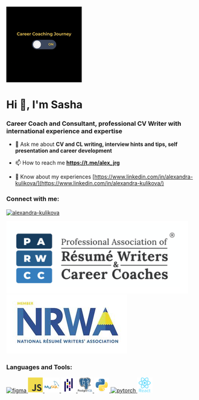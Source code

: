 ![](https://github.com/sashakulcc/pics/blob/main/200.gif)

<h1 align="left">Hi 👋, I'm Sasha</h1>

<h3 align="left">Career Coach and Consultant, professional CV Writer with international experience and expertise</h3>

- 💬 Ask me about **CV and CL writing, interview hints and tips, self presentation and career development**

- 📫 How to reach me **https://t.me/alex_jrg**

- 📄 Know about my experiences [https://www.linkedin.com/in/alexandra-kulikova/](https://www.linkedin.com/in/alexandra-kulikova/)

<h3 align="left">Connect with me:</h3>
<p align="left">
<a href="https://linkedin.com/in/alexandra-kulikova" target="blank"><img align="center" src="https://raw.githubusercontent.com/rahuldkjain/github-profile-readme-generator/master/src/images/icons/Social/linked-in-alt.svg" alt="alexandra-kulikova" height="30" width="40" /></a>
</p>



![](https://github.com/sashakulcc/pics/blob/main/PAR.png)
![](https://github.com/sashakulcc/pics/blob/main/NRWA_%20Member-CMYK-01.jpeg)

<h3 align="left">Languages and Tools:</h3>
<p align="left"> <a href="https://www.figma.com/" target="_blank" rel="noreferrer"> <img src="https://www.vectorlogo.zone/logos/figma/figma-icon.svg" alt="figma" width="40" height="40"/> </a> <a href="https://developer.mozilla.org/en-US/docs/Web/JavaScript" target="_blank" rel="noreferrer"> <img src="https://raw.githubusercontent.com/devicons/devicon/master/icons/javascript/javascript-original.svg" alt="javascript" width="40" height="40"/> </a> <a href="https://www.mysql.com/" target="_blank" rel="noreferrer"> <img src="https://raw.githubusercontent.com/devicons/devicon/master/icons/mysql/mysql-original-wordmark.svg" alt="mysql" width="40" height="40"/> </a> <a href="https://pandas.pydata.org/" target="_blank" rel="noreferrer"> <img src="https://raw.githubusercontent.com/devicons/devicon/2ae2a900d2f041da66e950e4d48052658d850630/icons/pandas/pandas-original.svg" alt="pandas" width="40" height="40"/> </a> <a href="https://www.postgresql.org" target="_blank" rel="noreferrer"> <img src="https://raw.githubusercontent.com/devicons/devicon/master/icons/postgresql/postgresql-original-wordmark.svg" alt="postgresql" width="40" height="40"/> </a> <a href="https://www.python.org" target="_blank" rel="noreferrer"> <img src="https://raw.githubusercontent.com/devicons/devicon/master/icons/python/python-original.svg" alt="python" width="40" height="40"/> </a> <a href="https://pytorch.org/" target="_blank" rel="noreferrer"> <img src="https://www.vectorlogo.zone/logos/pytorch/pytorch-icon.svg" alt="pytorch" width="40" height="40"/> </a> <a href="https://reactjs.org/" target="_blank" rel="noreferrer"> <img src="https://raw.githubusercontent.com/devicons/devicon/master/icons/react/react-original-wordmark.svg" alt="react" width="40" height="40"/> </a> </p>
